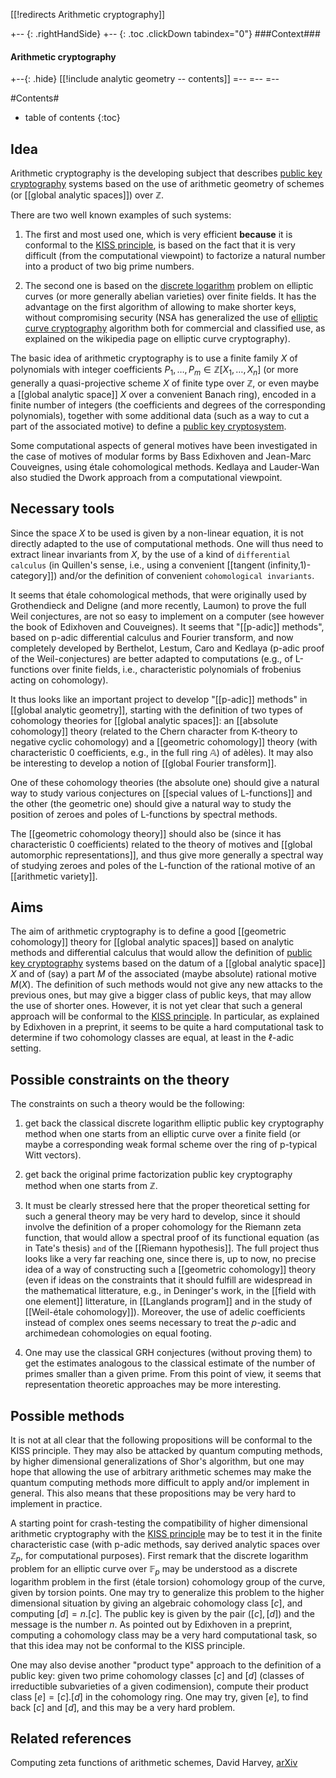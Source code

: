 [[!redirects Arithmetic cryptography]]


+-- {: .rightHandSide}
+-- {: .toc .clickDown tabindex="0"}
###Context###
#### Arithmetic cryptography
+--{: .hide}
[[!include analytic geometry -- contents]]
=--
=--
=--


#Contents#
* table of contents
{:toc}

## Idea

Arithmetic cryptography is the developing subject that describes [public key cryptography](http://en.wikipedia.org/wiki/Public-key_cryptography) systems based on the use of arithmetic geometry of schemes (or [[global analytic spaces]]) over $\mathbb{Z}$.

There are two well known examples of such systems:

1. The first and most used one, which is very efficient **because** it is conformal to the [KISS principle](http://en.wikipedia.org/wiki/KISS_principle), is based on the fact that it is very difficult (from the computational viewpoint) to factorize a natural number into a product of two big prime numbers.

1. The second one is based on the [discrete logarithm](http://en.wikipedia.org/wiki/Discrete_logarithm) problem on elliptic curves (or more generally abelian varieties) over finite fields. It has the advantage on the first algorithm of allowing to make shorter keys, without compromising security (NSA has generalized the use of [elliptic curve cryptography](http://en.wikipedia.org/wiki/Elliptic_curve_cryptography) algorithm both for commercial and classified use, as explained on the wikipedia page on elliptic curve cryptography).

The basic idea of arithmetic cryptography is to use a finite family $X$ of polynomials with integer coefficients $P_1,\dots,P_m\in \mathbb{Z}[X_1,\dots,X_n]$ (or more generally a quasi-projective scheme $X$ of finite type over $\mathbb{Z}$, or even maybe a [[global analytic space]] $X$ over a convenient Banach ring), encoded in a finite number of integers (the coefficients and degrees of the corresponding polynomials), together with some additional data (such as a way to cut a part of the associated motive) to define a [public key cryptosystem](http://en.wikipedia.org/wiki/Public-key_cryptography).

Some computational aspects of general motives have been investigated in the case of motives of modular forms by Bass Edixhoven and Jean-Marc Couveignes, using &#233;tale cohomological methods. Kedlaya and Lauder-Wan also studied the Dwork approach from a computational viewpoint.

## Necessary tools

Since the space $X$ to be used is given by a non-linear equation, it is not directly adapted to the use of computational methods. One will thus need to extract linear invariants from $X$, by the use of a kind of  `differential calculus` (in Quillen's sense, i.e., using a convenient [[tangent (infinity,1)-category]]) and/or the definition of convenient `cohomological invariants`.

It seems that &#233;tale cohomological methods, that were originally used by Grothendieck and Deligne (and more recently, Laumon) to prove the full Weil conjectures, are not so easy to implement on a computer (see however the book of Edixhoven and Couveignes). It seems that "[[p-adic]] methods", based on p-adic differential calculus and Fourier transform, and now completely developed by Berthelot, Lestum, Caro and Kedlaya (p-adic proof of the Weil-conjectures) are better adapted to computations (e.g., of L-functions over finite fields, i.e., characteristic polynomials of frobenius acting on cohomology).

It thus looks like an important project to develop "[[p-adic]] methods" in [[global analytic geometry]], starting with the definition of two types of cohomology theories for [[global analytic spaces]]: an [[absolute cohomology]] theory (related to the Chern character from K-theory to negative cyclic cohomology) and a [[geometric cohomology]] theory (with characteristic $0$ coefficients, e.g., in the full ring $\mathbb{A}$) of ad&#232;les). It may also be interesting to develop a notion of [[global Fourier transform]].

One of these cohomology theories (the absolute one) should give a natural way to study various conjectures on [[special values of L-functions]] and the other (the geometric one) should give a natural way to study the position of zeroes and poles of L-functions by spectral methods.

The [[geometric cohomology theory]] should also be (since it has characteristic $0$ coefficients) related to the theory of motives and [[global automorphic representations]], and thus give more generally a spectral way of studying zeroes and poles of the L-function of the rational motive of an [[arithmetic variety]].

## Aims

The aim of arithmetic cryptography is to define a good [[geometric cohomology]] theory for [[global analytic spaces]] based on analytic methods and differential calculus that would allow the definition of [public key cryptography](http://en.wikipedia.org/wiki/Public-key_cryptography) systems based on the datum of a [[global analytic space]] $X$ and of (say) a part $M$ of the associated (maybe absolute) rational motive $M(X)$. The definition of such methods would not give any new attacks to the previous ones, but may give a bigger class of public keys, that may allow the use of shorter ones. However, it is not yet clear that such a general approach will be conformal to the [KISS principle](http://en.wikipedia.org/wiki/KISS_principle). In particular, as explained by Edixhoven in a preprint, it seems to be quite a hard computational task to determine if two cohomology classes are equal, at least in the $\ell$-adic setting.

## Possible constraints on the theory

The constraints on such a theory would be the following:

1. get back the classical discrete logarithm elliptic public key cryptography method when one starts from an elliptic curve over a finite field (or maybe a corresponding weak formal scheme over the ring of p-typical Witt vectors).

2. get back the original prime factorization public key cryptography method when one starts from $\mathbb{Z}$.

3. It must be clearly stressed here that the proper theoretical setting for such a general theory may be very hard to develop, since it should involve the definition of a proper cohomology for the Riemann zeta function, that would allow a spectral proof of its functional equation (as in Tate's thesis) `and` of the [[Riemann hypothesis]]. The full project thus looks like a very far reaching one, since there is, up to now, no precise idea of a way of constructing such a [[geometric cohomology]] theory (even if ideas on the constraints that it should fulfill are widespread in the mathematical litterature, e.g., in Deninger's work, in the [[field with one element]] litterature, in [[Langlands program]] and in the study of [[Weil-étale cohomology]]). Moreover, the use of adelic coefficients instead of complex ones seems necessary to treat the $p$-adic and archimedean cohomologies on equal footing.

4. One may use the classical GRH conjectures (without proving them) to get the estimates analogous to the classical estimate of the number of primes smaller than a given prime. From this point of view, it seems that representation theoretic approaches may be more interesting.

## Possible methods

It is not at all clear that the following propositions will be conformal to the KISS principle. They may also be attacked by quantum computing methods, by higher dimensional generalizations of Shor's algorithm, but one may hope that allowing the use of arbitrary arithmetic schemes may make the quantum computing methods more difficult to apply and/or implement in general. This also means that these propositions may be very hard to implement in practice.

A starting point for crash-testing the compatibility of higher dimensional arithmetic cryptography with the [KISS principle](http://en.wikipedia.org/wiki/KISS_principle) may be to test it in the finite characteristic case (with p-adic methods, say derived analytic spaces over $\mathbb{Z}_p$, for computational purposes). First remark that the discrete logarithm problem for an elliptic curve over $\mathbb{F}_p$ may be understood as a discrete logarithm problem in the first (&#233;tale torsion) cohomology group of the curve, given by torsion points. One may try to generalize this problem to the higher dimensional situation by giving an algebraic cohomology class $[c]$, and computing $[d]=n.[c]$. The public key is given by the pair $([c],[d])$ and the message is the number $n$. As pointed out by Edixhoven in a preprint, computing a cohomology class may be a very hard computational task, so that this idea may not be conformal to the KISS principle.

One may also devise another "product type" approach to the definition of a public key: given two prime cohomology classes $[c]$ and $[d]$ (classes of irreductible subvarieties of a given codimension), compute their product class $[e]=[c].[d]$ in the cohomology ring. One may try, given $[e]$, to find back $[c]$ and $[d]$, and this may be a very hard problem.

## Related references

Computing zeta functions of arithmetic schemes, David Harvey, [arXiv](http://arxiv.org/abs/1402.3439)